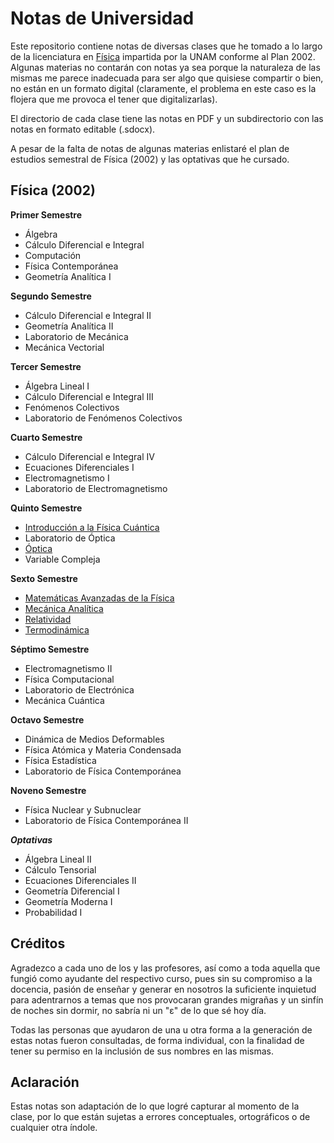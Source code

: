 # Notas de Universidad #
Este repositorio contiene notas de diversas clases que he tomado a lo largo de la licenciatura en [Física](https://www.fciencias.unam.mx/estudiar-en-ciencias/estudios/licenciaturas/fisica) impartida por la UNAM conforme al Plan 2002. Algunas materias no contarán con notas ya sea porque la naturaleza de las mismas me parece inadecuada para ser algo que quisiese compartir o bien, no están en un formato digital (claramente, el problema en este caso es la flojera que me provoca el tener que digitalizarlas).

El directorio de cada clase tiene las notas en PDF y un subdirectorio con las notas en formato editable (.sdocx).

A pesar de la falta de notas de algunas materias enlistaré el plan de estudios semestral de Física (2002) y las optativas que he cursado.

## Física (2002)

**Primer Semestre**
- Álgebra
- Cálculo Diferencial e Integral
- Computación
- Física Contemporánea
- Geometría Analítica I

**Segundo Semestre**
- Cálculo Diferencial e Integral II
- Geometría Analítica II
- Laboratorio de Mecánica
- Mecánica Vectorial

**Tercer Semestre**
- Álgebra Lineal I
- Cálculo Diferencial e Integral III
- Fenómenos Colectivos
- Laboratorio de Fenómenos Colectivos

**Cuarto Semestre**
- Cálculo Diferencial e Integral IV
- Ecuaciones Diferenciales I
- Electromagnetismo I
- Laboratorio de Electromagnetismo

**Quinto Semestre**
- [Introducción a la Física Cuántica](/Introducci%C3%B3n%20a%20la%20F%C3%ADsica%20Cu%C3%A1ntica/)
- Laboratorio de Óptica
- [Óptica](/%C3%93ptica/)
- Variable Compleja

**Sexto Semestre**
- [Matemáticas Avanzadas de la Física](/Matem%C3%A1ticas%20Avanzadas%20de%20la%20F%C3%ADsica/)
- [Mecánica Analítica](/Mec%C3%A1nica%20Anal%C3%ADtica/)
- [Relatividad](/Relatividad/)
- [Termodinámica](/Termodin%C3%A1mica/)

**Séptimo Semestre**
- Electromagnetismo II
- Física Computacional
- Laboratorio de Electrónica
- Mecánica Cuántica

**Octavo Semestre**
- Dinámica de Medios Deformables
- Física Atómica y Materia Condensada
- Física Estadística
- Laboratorio de Física Contemporánea

**Noveno Semestre**
- Física Nuclear y Subnuclear
- Laboratorio de Física Contemporánea II

***Optativas***
- Álgebra Lineal II
- Cálculo Tensorial
- Ecuaciones Diferenciales II
- Geometría Diferencial I
- Geometría Moderna I
- Probabilidad I


## Créditos ##
Agradezco a cada uno de los y las profesores, así como a toda aquella que fungió como ayudante del respectivo curso, pues sin su compromiso a la docencia, pasión de enseñar y generar en nosotros la suficiente inquietud para adentrarnos a temas que nos provocaran grandes migrañas y un sinfín de noches sin dormir, no sabría ni un "ε" de lo que sé hoy día.

Todas las personas que ayudaron de una u otra forma a la generación de estas notas fueron consultadas, de forma individual, con la finalidad de tener su permiso en la inclusión de sus nombres en las mismas.

## Aclaración ##
Estas notas son adaptación de lo que logré capturar al momento de la clase, por lo que están sujetas a errores conceptuales, ortográficos o de cualquier otra índole.